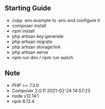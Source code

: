 ## Starting Guide

- copy .env.example to .env and configure it
- composer install
- npm install
- php artisan key:generate
- php artisan migrate
- php artisan storage:link
- php artisan serve
- npm run dev / npm run watch

## Note

- PHP >= 7.3.0
- Composer 2.0.11 2021-02-24 14:57:23
- node v12.14.1
- npm 6.13.4